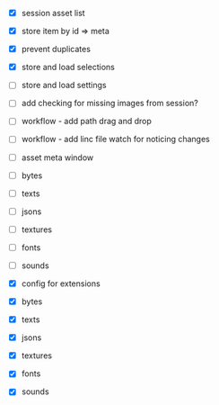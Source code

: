 
- [x] session asset list
 - [x] store item by id => meta
 - [x] prevent duplicates
 - [x] store and load selections
 - [ ] store and load settings
 - [ ] add checking for missing images from session?

- [ ] workflow - add path drag and drop
- [ ] workflow - add linc file watch for noticing changes

- [ ] asset meta window
 - [ ] bytes
 - [ ] texts
 - [ ] jsons
 - [ ] textures
 - [ ] fonts
 - [ ] sounds

- [x] config for extensions
 - [x] bytes
 - [x] texts
 - [x] jsons
 - [x] textures
 - [x] fonts
 - [x] sounds
